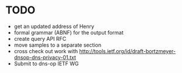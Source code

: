 
TODO
=====

  * get an updated address of Henry 
  * formal grammar (ABNF) for the output format
  * create query API RFC
  * move samples to a separate section
  * cross check out work with http://tools.ietf.org/id/draft-bortzmeyer-dnsop-dns-privacy-01.txt
  * Submit to dns-op IETF WG


